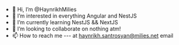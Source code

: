 - 👋 Hi, I’m @HaynrikhMilies
- 👀 I’m interested in everything Angular and NestJS
- 🌱 I’m currently learning NestJS && NextJS
- 💞️ I’m looking to collaborate on nothing atm!
- 📫 How to reach me --- at haynrikh.santrosyan@milies.net email

<!---
HaynrikhMilies/HaynrikhMilies is a ✨ special ✨ repository because its `README.md` (this file) appears on your GitHub profile.
You can click the Preview link to take a look at your changes.
--->
